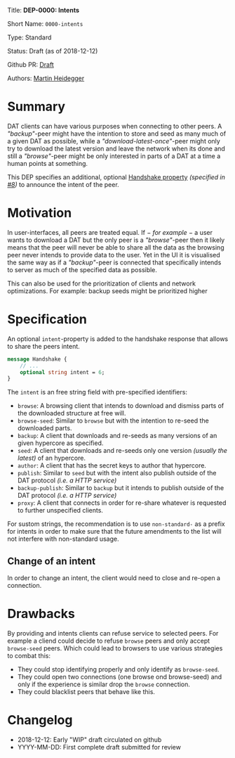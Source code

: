 Title: **DEP-0000: Intents**

Short Name: `0000-intents`

Type: Standard

Status: Draft (as of 2018-12-12)

Github PR: [Draft](https://github.com/datprotocol/DEPs/pull/53)

Authors: [Martin Heidegger](https://github.com/martinheidegger)


# Summary
[summary]: #summary

DAT clients can have various purposes when connecting to other peers. A _"backup"_-peer might have the intention to store and
seed as many much of a given DAT as possible, while a _"download-latest-once"_-peer might only try to download the
latest version and leave the network when its done and still a _"browse"_-peer might be only interested in parts of a DAT
at a time a human points at something.

This DEP specifies an additional, optional [Handshake property][Handshake-properties] _(specified in [#8][wireprotocol-pr])_
to announce the intent of the peer.

[Handshake-properties]: https://github.com/pfrazee/DEPs/blob/e761143a051dc9735364d8897baf691bd2ed9d68/proposals/0000-wire-protocol.md#handshake
[wireprotocol-pr]: https://github.com/datprotocol/DEPs/pull/8

# Motivation
[motivation]: #motivation

In user-interfaces, all peers are treated equal. If − _for example_ − a user wants to download a DAT but the only peer is a
_"browse"_-peer then it likely means that the peer will never be able to share all the data as the browsing peer never intends
to provide data to the user. Yet in the UI it is visualised the same way as if a _"backup"_-peer is connected that specifically
intends to server as much of the specified data as possible.

This can also be used for the prioritization of clients and network optimizations. For example: backup seeds might be
prioritized higher 

# Specification
[specification]: #specification

An optional `intent`-property is added to the handshake response that allows to share the peers intent. 

```protobuf
message Handshake {
    // ...
    optional string intent = 6;
}
```

The `intent` is an free string field with pre-specified identifiers:

- `browse`: A browsing client that intends to download and dismiss parts of the downloaded structure at free will.
- `browse-seed`: Similar to `browse` but with the intention to re-seed the downloaded parts.
- `backup`: A client that downloads and re-seeds as many versions of an given hypercore as specified.
- `seed`: A client that downloads and re-seeds only one version _(usually the latest)_ of an hypercore.
- `author`: A client that has the secret keys to author that hypercore.
- `publish`: Similar to `seed` but with the intent also publish outside of the DAT protocol _(i.e. a HTTP service)_
- `backup-publish`: Similar to `backup` but it intends to publish outside of the DAT protocol _(i.e. a HTTP service)_
- `proxy`: A client that connects in order for re-share whatever is requested to further unspecified clients.

For sustom strings, the recommendation is to use `non-standard-` as a prefix for intents in order to make sure
that the future amendments to the list will not interfere with non-standard usage.

## Change of an intent
[change-of-intent]: #change-of-intent

In order to change an intent, the client would need to close and re-open a connection.

# Drawbacks
[drawbacks]: #drawbacks

By providing and intents clients can refuse service to selected peers. For example a cliend could decide to
refuse `browse` peers and only accept `browse-seed` peers. Which could lead to browsers to use various
strategies to combat this:

- They could stop identifying properly and only identify as `browse-seed`.
- They could open two connections (one browse ond browse-seed) and only if the experience is similar drop the `browse`
    connection.
- They could blacklist peers that behave like this.


# Changelog
[changelog]: #changelog

- 2018-12-12: Early "WIP" draft circulated on github
- YYYY-MM-DD: First complete draft submitted for review
